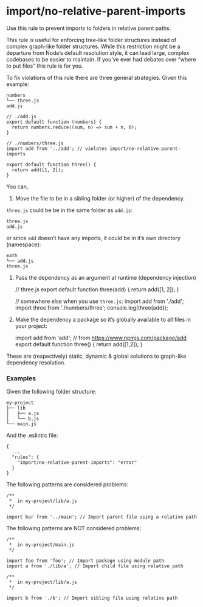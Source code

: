 import/no-relative-parent-imports
=================================

Use this rule to prevent imports to folders in relative parent paths.

This rule is useful for enforcing tree-like folder structures instead of complex graph-like folder structures. While this restriction might be a departure from Node’s default resolution style, it can lead large, complex codebases to be easier to maintain. If you’ve ever had debates over “where to put files” this rule is for you.

To fix violations of this rule there are three general strategies. Given this example:

    numbers
    └── three.js
    add.js

    // ./add.js
    export default function (numbers) {
      return numbers.reduce((sum, n) => sum + n, 0);
    }

    // ./numbers/three.js
    import add from '../add'; // violates import/no-relative-parent-imports

    export default function three() {
      return add([1, 2]);
    }

You can,

1.  Move the file to be in a sibling folder (or higher) of the dependency.

`three.js` could be be in the same folder as `add.js`:

    three.js
    add.js

or since `add` doesn’t have any imports, it could be in it’s own directory (namespace):

    math
    └── add.js
    three.js

1.  Pass the dependency as an argument at runtime (dependency injection)

    // three.js
    export default function three(add) {
      return add([1, 2]);
    }

    // somewhere else when you use `three.js`:
    import add from './add';
    import three from './numbers/three';
    console.log(three(add));

1.  Make the dependency a package so it’s globally available to all files in your project:

    import add from 'add'; // from https://www.npmjs.com/package/add
    export default function three() {
      return add([1,2]);
    }

These are (respectively) static, dynamic & global solutions to graph-like dependency resolution.

### Examples

Given the following folder structure:

    my-project
    ├── lib
    │   ├── a.js
    │   └── b.js
    └── main.js

And the .eslintrc file:

    {
      ...
      "rules": {
        "import/no-relative-parent-imports": "error"
      }
    }

The following patterns are considered problems:

    /**
     *  in my-project/lib/a.js
     */

    import bar from '../main'; // Import parent file using a relative path

The following patterns are NOT considered problems:

    /**
     *  in my-project/main.js
     */

    import foo from 'foo'; // Import package using module path
    import a from './lib/a'; // Import child file using relative path

    /**
     *  in my-project/lib/a.js
     */

    import b from './b'; // Import sibling file using relative path
